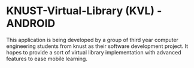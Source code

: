 # KNUST-Virtual-Library (KVL) - ANDROID
This application is being developed by a group of third year computer engineering students from knust as their software development project.
It hopes to provide a sort of virtual library implementation with advanced features to ease mobile learning.



